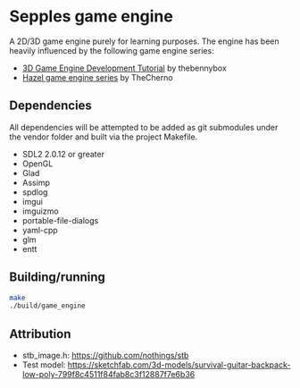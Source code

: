 # Sepples game engine

A 2D/3D game engine purely for learning purposes. The engine has been heavily influenced by the following game engine series:
* [3D Game Engine Development Tutorial](https://www.youtube.com/playlist?list=PLEETnX-uPtBXP_B2yupUKlflXBznWIlL5) by thebennybox
* [Hazel game engine series](https://www.youtube.com/playlist?list=PLlrATfBNZ98dC-V-N3m0Go4deliWHPFwT) by TheCherno

## Dependencies
All dependencies will be attempted to be added as git submodules under the vendor folder and built via the project Makefile.

* SDL2 2.0.12 or greater
* OpenGL
* Glad
* Assimp
* spdlog
* imgui
* imguizmo
* portable-file-dialogs
* yaml-cpp
* glm
* entt

## Building/running
```bash
make
./build/game_engine
```

## Attribution
* stb\_image.h: https://github.com/nothings/stb
* Test model: https://sketchfab.com/3d-models/survival-guitar-backpack-low-poly-799f8c4511f84fab8c3f12887f7e6b36
